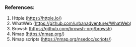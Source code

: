### References:
1. Httpie (https://httpie.io/)
2. WhatWeb (https://github.com/urbanadventurer/WhatWeb)
3. Browsh (https://github.com/browsh-org/browsh)
4. Nmap (https://nmap.org/)
5. Nmap scripts (https://nmap.org/nsedoc/scripts/)
